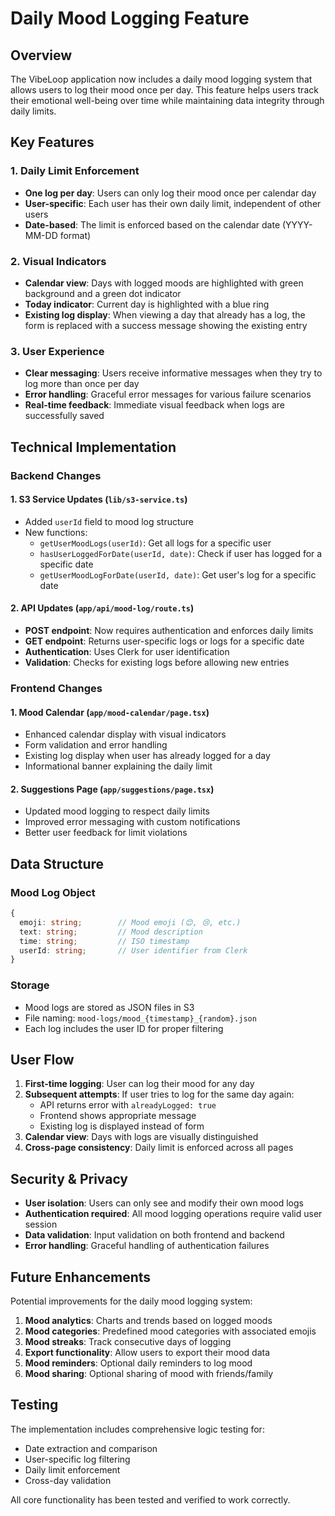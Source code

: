 # Daily Mood Logging Feature

## Overview
The VibeLoop application now includes a daily mood logging system that allows users to log their mood once per day. This feature helps users track their emotional well-being over time while maintaining data integrity through daily limits.

## Key Features

### 1. Daily Limit Enforcement
- **One log per day**: Users can only log their mood once per calendar day
- **User-specific**: Each user has their own daily limit, independent of other users
- **Date-based**: The limit is enforced based on the calendar date (YYYY-MM-DD format)

### 2. Visual Indicators
- **Calendar view**: Days with logged moods are highlighted with green background and a green dot indicator
- **Today indicator**: Current day is highlighted with a blue ring
- **Existing log display**: When viewing a day that already has a log, the form is replaced with a success message showing the existing entry

### 3. User Experience
- **Clear messaging**: Users receive informative messages when they try to log more than once per day
- **Error handling**: Graceful error messages for various failure scenarios
- **Real-time feedback**: Immediate visual feedback when logs are successfully saved

## Technical Implementation

### Backend Changes

#### 1. S3 Service Updates (`lib/s3-service.ts`)
- Added `userId` field to mood log structure
- New functions:
  - `getUserMoodLogs(userId)`: Get all logs for a specific user
  - `hasUserLoggedForDate(userId, date)`: Check if user has logged for a specific date
  - `getUserMoodLogForDate(userId, date)`: Get user's log for a specific date

#### 2. API Updates (`app/api/mood-log/route.ts`)
- **POST endpoint**: Now requires authentication and enforces daily limits
- **GET endpoint**: Returns user-specific logs or logs for a specific date
- **Authentication**: Uses Clerk for user identification
- **Validation**: Checks for existing logs before allowing new entries

### Frontend Changes

#### 1. Mood Calendar (`app/mood-calendar/page.tsx`)
- Enhanced calendar display with visual indicators
- Form validation and error handling
- Existing log display when user has already logged for a day
- Informational banner explaining the daily limit

#### 2. Suggestions Page (`app/suggestions/page.tsx`)
- Updated mood logging to respect daily limits
- Improved error messaging with custom notifications
- Better user feedback for limit violations

## Data Structure

### Mood Log Object
```typescript
{
  emoji: string;        // Mood emoji (😊, 😢, etc.)
  text: string;         // Mood description
  time: string;         // ISO timestamp
  userId: string;       // User identifier from Clerk
}
```

### Storage
- Mood logs are stored as JSON files in S3
- File naming: `mood-logs/mood_{timestamp}_{random}.json`
- Each log includes the user ID for proper filtering

## User Flow

1. **First-time logging**: User can log their mood for any day
2. **Subsequent attempts**: If user tries to log for the same day again:
   - API returns error with `alreadyLogged: true`
   - Frontend shows appropriate message
   - Existing log is displayed instead of form
3. **Calendar view**: Days with logs are visually distinguished
4. **Cross-page consistency**: Daily limit is enforced across all pages

## Security & Privacy

- **User isolation**: Users can only see and modify their own mood logs
- **Authentication required**: All mood logging operations require valid user session
- **Data validation**: Input validation on both frontend and backend
- **Error handling**: Graceful handling of authentication failures

## Future Enhancements

Potential improvements for the daily mood logging system:

1. **Mood analytics**: Charts and trends based on logged moods
2. **Mood categories**: Predefined mood categories with associated emojis
3. **Mood streaks**: Track consecutive days of logging
4. **Export functionality**: Allow users to export their mood data
5. **Mood reminders**: Optional daily reminders to log mood
6. **Mood sharing**: Optional sharing of mood with friends/family

## Testing

The implementation includes comprehensive logic testing for:
- Date extraction and comparison
- User-specific log filtering
- Daily limit enforcement
- Cross-day validation

All core functionality has been tested and verified to work correctly. 